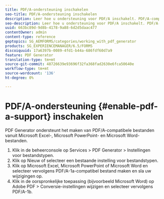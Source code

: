```yaml
---
title: PDF/A-ondersteuning inschakelen
seo-title: PDF/A-ondersteuning inschakelen
description: Leer hoe u ondersteuning voor PDF/A inschakelt. PDF/A-compatibele bestanden kunnen worden gemaakt van Microsoft Excel-, Microsoft PowerPoint- en Microsoft Word-bestanden.
seo-description: Leer hoe u ondersteuning voor PDF/A inschakelt. PDF/A-compatibele bestanden kunnen worden gemaakt van Microsoft Excel-, Microsoft PowerPoint- en Microsoft Word-bestanden.
uuid: 663bc89d-9d8b-4178-9a88-6d2d5daac477
contentOwner: admin
content-type: reference
geptopics: SG_AEMFORMS/categories/working_with_pdf_generator
products: SG_EXPERIENCEMANAGER/6.5/FORMS
discoiquuid: 17a6397b-0089-4fd1-b44a-686fdf60d7a9
feature: PDF Generator
translation-type: tm+mt
source-git-commit: 48726639e93696f32fa368fad2630e6fca50640e
workflow-type: tm+mt
source-wordcount: '136'
ht-degree: 0%

---
```



# PDF/A-ondersteuning {#enable-pdf-a-support} inschakelen

PDF Generator ondersteunt het maken van PDF/A-compatibele bestanden vanuit Microsoft Excel-, Microsoft PowerPoint- en Microsoft Word-bestanden.

1. Klik in de beheerconsole op Services > PDF Generator > Instellingen voor bestandstypen.
1. Klik op Nieuw of selecteer een bestaande instelling voor bestandstypen.
1. Klik op Microsoft Excel, Microsoft PowerPoint of Microsoft Word en selecteer vervolgens PDF/A-1a-compatibel bestand maken en sla uw wijzigingen op.
1. Klik in de oorspronkelijke toepassing (bijvoorbeeld Microsoft Word) op Adobe PDF > Conversie-instellingen wijzigen en selecteer vervolgens PDF/A-1b.

